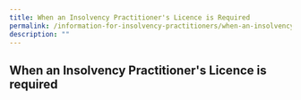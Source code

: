 ```yaml
---
title: When an Insolvency Practitioner's Licence is Required
permalink: /information-for-insolvency-practitioners/when-an-insolvency-practitioner-s-licence-is-required/
description: ""
---
```

**When an Insolvency Practitioner's Licence is required**
---
[](/files/Infographic%201%20-%20When%20an%20IP%20licence%20is%20required.pdf)